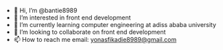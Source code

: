 - 👋 Hi, I’m @bantie8989
- 👀 I’m interested in front end development 
- 🌱 I’m currently learning computer engineering at adiss ababa university
- 💞️ I’m looking to collaborate on front end development
- 📫 How to reach me email: yonasfikadie8989@gmail.com

<!---
bantie8989/bantie8989 is a ✨ special ✨ repository because its `README.md` (this file) appears on your GitHub profile.
You can click the Preview link to take a look at your changes.
--->
